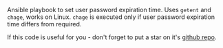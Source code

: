 Ansible playbook to set user password expiration time. Uses `getent` and `chage`, works on Linux. `chage` is executed only if user password expiration time differs from required.

If this code is useful for you - don't forget to put a star on it's [github repo](https://github.com/selivan/ansible-set-user-password-expire).
